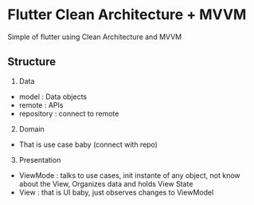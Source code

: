# Flutter Clean Architecture + MVVM

Simple of flutter using Clean Architecture and MVVM

## Structure
1. Data 
- model : Data objects
- remote : APIs
- repository : connect to remote
2. Domain
- That is use case baby (connect with repo)
3. Presentation
- ViewMode : talks to use cases, init instante of any object, not know about the View, Organizes data and holds View State
- View : that is UI baby, just observes changes to ViewModel
